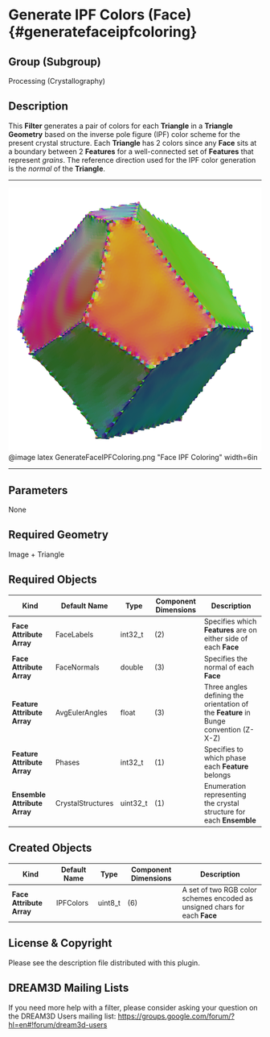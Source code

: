 Generate IPF Colors (Face) {#generatefaceipfcoloring}
============

## Group (Subgroup) ##
Processing (Crystallography)

## Description ##
This **Filter** generates a pair of colors for each **Triangle** in a **Triangle Geometry** based on the inverse pole figure (IPF) color scheme for the present crystal structure. Each **Triangle** has 2 colors since any **Face** sits at a boundary between 2 **Features** for a well-connected set of **Features** that represent _grains_. The reference direction used for the IPF color generation is the _normal_ of the **Triangle**.

------------

![Face IPF Coloring](GenerateFaceIPFColoring.png)
@image latex GenerateFaceIPFColoring.png "Face IPF Coloring" width=6in

------------

## Parameters ##
None

## Required Geometry ##
Image + Triangle

## Required Objects ##
| Kind | Default Name | Type | Component Dimensions | Description |
|------|--------------|-------------|---------|-----|
| **Face Attribute Array** | FaceLabels | int32_t | (2) | Specifies which **Features** are on either side of each **Face** |
| **Face Attribute Array**  | FaceNormals | double | (3) | Specifies the normal of each **Face** |
| **Feature Attribute Array** | AvgEulerAngles | float | (3) | Three angles defining the orientation of the **Feature** in Bunge convention (Z-X-Z) |
| **Feature Attribute Array** | Phases | int32_t | (1) | Specifies to which phase each **Feature** belongs |
| **Ensemble Attribute Array** | CrystalStructures | uint32_t | (1) | Enumeration representing the crystal structure for each **Ensemble** |

## Created Objects ##
| Kind | Default Name | Type | Component Dimensions | Description |
|------|--------------|-------------|---------|-----|
| **Face Attribute Array** | IPFColors | uint8_t | (6) | A set of two RGB color schemes encoded as unsigned chars for each **Face** |


## License & Copyright ##

Please see the description file distributed with this plugin.

## DREAM3D Mailing Lists ##

If you need more help with a filter, please consider asking your question on the DREAM3D Users mailing list:
https://groups.google.com/forum/?hl=en#!forum/dream3d-users


